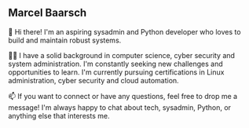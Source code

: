 ## Marcel Baarsch

👋 Hi there! I'm an aspiring sysadmin and Python developer who loves to build and maintain robust systems.

👨‍🎓 I have a solid background in computer science, cyber security and system administration. I'm constantly seeking new challenges and opportunities to learn. I'm currently pursuing certifications in Linux administration, cyber security and cloud automation.

📫 If you want to connect or have any questions, feel free to drop me a message! I'm always happy to chat about tech, sysadmin, Python, or anything else that interests me.
